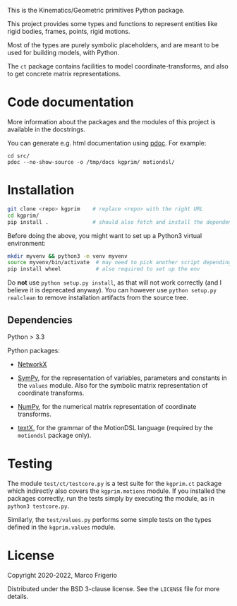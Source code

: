 This is the Kinematics/Geometric primitives Python package.

This project provides some types and functions to represent entities
like rigid bodies, frames, points, rigid motions.

Most of the types are purely symbolic placeholders, and are meant to be used
for building models, with Python.

The `ct` package contains facilities to model coordinate-transforms, and also
to get concrete matrix representations.

# Code documentation

More information about the packages and the modules of this project is available
in the docstrings.

You can generate e.g. html documentation using
[pdoc](https://pdoc.dev/).
For example:

```shell
cd src/
pdoc --no-show-source -o /tmp/docs kgprim/ motiondsl/
```

# Installation
```sh
git clone <repo> kgprim    # replace <repo> with the right URL
cd kgprim/
pip install .              # should also fetch and install the dependencies
```

Before doing the above, you might want to set up a Python3 virtual environment:

```sh
mkdir myvenv && python3 -m venv myvenv
source myvenv/bin/activate  # may need to pick another script depending on your shell
pip install wheel           # also required to set up the env
```

Do **not** use `python setup.py install`, as that will not work correctly (and
I believe it is deprecated anyway). You can however use
`python setup.py realclean` to remove installation artifacts from the source
tree.

## Dependencies

Python > 3.3

Python packages:
  - [NetworkX](http://networkx.github.io/)

  - [SymPy](http://www.sympy.org), for the representation of variables,
    parameters and constants in the `values` module. Also for the symbolic
    matrix representation of coordinate transforms.

  - [NumPy](http://www.numpy.org), for the numerical matrix representation of
    coordinate transforms.

  - [textX](http://textx.github.io/textX/stable/), for the grammar of the
    MotionDSL language (required by the `motiondsl` package only).


# Testing
The module `test/ct/testcore.py` is a test suite for the `kgprim.ct` package
which indirectly also covers the `kgprim.motions` module. If you installed the
packages correctly, run the tests simply by executing the module,
as in `python3 testcore.py`.

Similarly, the `test/values.py` performs some simple tests on the types defined
in the `kgprim.values` module.

# License
Copyright 2020-2022, Marco Frigerio

Distributed under the BSD 3-clause license. See the `LICENSE` file for more
details.
